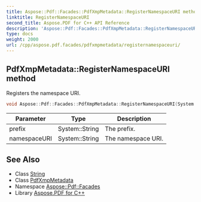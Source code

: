 ```yaml
---
title: Aspose::Pdf::Facades::PdfXmpMetadata::RegisterNamespaceURI method
linktitle: RegisterNamespaceURI
second_title: Aspose.PDF for C++ API Reference
description: 'Aspose::Pdf::Facades::PdfXmpMetadata::RegisterNamespaceURI method. Registers the namespace URI in C++.'
type: docs
weight: 2000
url: /cpp/aspose.pdf.facades/pdfxmpmetadata/registernamespaceuri/
---
```

## PdfXmpMetadata::RegisterNamespaceURI method


Registers the namespace URI.

```cpp
void Aspose::Pdf::Facades::PdfXmpMetadata::RegisterNamespaceURI(System::String prefix, System::String namespaceURI)
```


| Parameter | Type | Description |
| --- | --- | --- |
| prefix | System::String | The prefix. |
| namespaceURI | System::String | The namespace URI. |

## See Also

* Class [String](../../../system/string/)
* Class [PdfXmpMetadata](../)
* Namespace [Aspose::Pdf::Facades](../../)
* Library [Aspose.PDF for C++](../../../)

